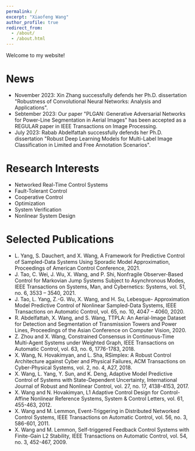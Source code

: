 ```yaml
---
permalink: /
excerpt: "Xiaofeng Wang"
author_profile: true
redirect_from: 
  - /about/
  - /about.html
---
```

Welcome to my website!

News
======
- November 2023: Xin Zhang successfully defends her Ph.D. dissertation "Robustness of Convolutional Neural Networks: Analysis and Applications".
- Sebtember 2023: Our paper "PLGAN: Generative Adversarial Networks for Power-Line Segmentation in Aerial Images" has been accepted as a REGULAR paper in IEEE Transactions on Image Processing.
- July 2023: Rabab Abdelfattah successfully defends her Ph.D. dissertation "Robust Deep Learning Models for Multi-Label Image Classification in Limited and Free Annotation Scenarios".

Research Interests
======
- Networked Real-Time Control Systems
- Fault-Tolerant Control
- Cooperative Control
- Optimization
- System Verification
- Nonlinear System Design  

Selected Publications
======
- L. Yang, S. Dauchert, and X. Wang, A Framework for Predictive Control of Sampled-Data Systems Using Sporadic Model Approximation, Proceedings of American Control Conference, 2021.
- J. Tao, C. Wei, J. Wu, X. Wang, and P. Shi, Nonfragile Observer-Based Control for Markovian Jump Systems Subject to Asynchronous Modes, IEEE Transactions on Systems, Man, and Cybernetics: Systems, vol. 51, no. 6, 3533 – 3540, 2021.
- J. Tao, L. Yang, Z.-G. Wu, X. Wang, and H. Su, Lebesgue- Approximation Model Predictive Control of Nonlinear Sampled-Data Systems, IEEE Transactions on Automatic Control, vol. 65, no. 10, 4047 – 4060, 2020.
- R. Abdelfattah, X. Wang, and S. Wang, TTPLA: An Aerial-Image Dataset for Detection and Segmentation of Transmission Towers and Power Lines, Proceedings of the Asian Conference on Computer Vision, 2020.
- Z. Zhou and X. Wang, Constrained Consensus in Continuous-Time Multi-Agent Systems under Weighted Graph, IEEE Transactions on Automatic Control, vol. 63, no. 6, 1776-1783, 2018.
- X. Wang, N. Hovakimyan, and L. Sha, RSimplex: A Robust Control Architecture against Cyber and Physical Failures, ACM Transactions on Cyber-Physical Systems, vol. 2, no. 4, A27, 2018.
- X. Wang, L. Yang, Y. Sun, and K. Deng, Adaptive Model Predictive Control of Systems with State-Dependent Uncertainty, International Journal of Robust and Nonlinear Control, vol. 27, no. 17, 4138-4153, 2017.
- X. Wang and N. Hovakimyan, L1 Adaptive Control Design for Control-Affine Nonlinear Reference Systems, System & Control Letters, vol. 61, 455-463, 2012.
- X. Wang and M. Lemmon, Event-Triggering in Distributed Networked Control Systems, IEEE Transactions on Automatic Control, vol. 56, no. 3, 586-601, 2011.
- X. Wang and M. Lemmon, Self-triggered Feedback Control Systems with Finite-Gain L2 Stability, IEEE Transactions on Automatic Control, vol. 54, no. 3, 452-467, 2009.


